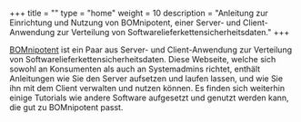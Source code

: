 +++
title = ""
type = "home"
weight = 10
description = "Anleitung zur Einrichtung und Nutzung von BOMnipotent, einer Server- und Client-Anwendung zur Verteilung von Softwarelieferkettensicherheitsdaten."
+++

[BOMnipotent](https://www.bomnipotent.de/de) ist ein Paar aus Server- und Client-Anwendung zur Verteilung von Softwarelieferkettensicherheitsdaten. Diese Webseite, welche sich sowohl an Konsumenten als auch an Systemadmins richtet, enthält Anleitungen wie Sie den Server aufsetzen und laufen lassen, und wie Sie ihn mit dem Client verwalten und nutzen können. Es finden sich weiterhin einige Tutorials wie andere Software aufgesetzt und genutzt werden kann, die gut zu BOMnipotent passt.
